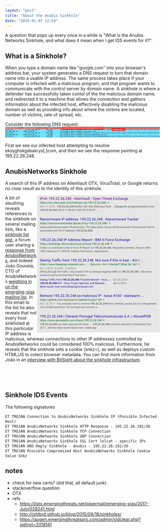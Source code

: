 ```yaml
---
layout: "post"
title: "About the Anubis Sinkhole"
date: "2019-01-07 12:54"
---
```


A question that pops up every once in a while is "What is the Anubis Networks Sinkhole, and what does it mean when I get IDS events for it?". 

## What is a Sinkhole?
When you type a domain name like "google.com" into your browser's address bar, your system generates a DNS request to turn that domain name into a usable IP address. The same process takes place if your computer is infected with a malicious program, and that program wants to communicate with the control server by domain name. A sinkhole is where a defender has successfully taken contol of the the malicious domain name, and redirected it to a machine that allows the connection and gathers information about the infected host, effectively disabling the malicious domain as well as providing info about where the victims are located, number of victims, rate of spread, etc.

Consider the following DNS request:
![wireshark screenshot](/assets/img/anubis1.png)

First we see our infected host attempting to resolve eksyghskgsbakrys[.]com, and then we see the response pointing at 195.22.26.248. 

## AnubisNetworks Sinkhole

A search of this IP address on AlienVault OTX, VirusTotal, or Google returns no clear result as to the identity of this sinkhole.

<img align="right" src="/assets/img/anubis2.png" />

A bit of sleuthing reveals references to the sinkhole on several mailing lists, like a [sinkhole list gist](https://github.com/stamparm/maltrail/blob/master/trails/static/malware/sinkhole_anubis.txt), a forum user sharing a [response from AnubisNetworks](https://www.alienvault.com/forums/discussion/10634/multiple-alarms-for-sinkhole-anubis-this-week), and indeed João Gouveia, CTO of AnubisNetworks [weighing in on the emerging-sigs mailing list](https://lists.emergingthreats.net/pipermail/emerging-sigs/2017-July/028240.html). In this email to the list he also reveals that not every host sinkholed at this _particular_ IP address is malicious, whereas connections to other IP addresses controlled by AnubisNetworks could be considered 100% malicious. Furthermore, he reveals that the sinkhole sets a cookie (snkz=), as well as deploys custom HTML/JS to colect browser metadata. You can find more information from João in an [interview with BitSight about the sinkhole infrastructure](https://info.bitsight.com/bitsight-risk-review-episode-4).










<br><br><br>

## Sinkhole IDS Events
The following signatures 
```
ET TROJAN Connection to AnubisNetworks Sinkhole IP (Possible Infected Host)
ET TROJAN AnubisNetworks Sinkhole HTTP Response - 195.22.26.192/26
ET TROJAN AnubisNetworks Sinkhole TCP Connection
ET TROJAN AnubisNetworks Sinkhole UDP Connection
ET TROJAN AnubisNetworks Sinkhole SSL Cert lolcat - specific IPs
ET TROJAN DNS Reply Sinkhole - Anubis - 195.22.26.192/26
ET TROJAN Possible Compromised Host AnubisNetworks Sinkhole Cookie Value Snkz
```





## notes
- check for new certs? (did that, all default junk)
- stackoverflow question
- OTX
- refs
  - https://lists.emergingthreats.net/pipermail/emerging-sigs/2017-July/028241.html
  - http://jshlbrd.github.io/blog/2015/08/18/sinkholes/
  - https://augen.emergingthreatspro.com/admin/sidclear.php?sidhist=2018141

